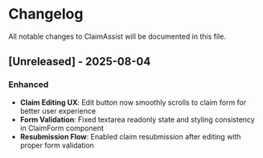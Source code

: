 # Changelog

All notable changes to ClaimAssist will be documented in this file.

## [Unreleased] - 2025-08-04

### Enhanced
- **Claim Editing UX**: Edit button now smoothly scrolls to claim form for better user experience
- **Form Validation**: Fixed textarea readonly state and styling consistency in ClaimForm component
- **Resubmission Flow**: Enabled claim resubmission after editing with proper form validation